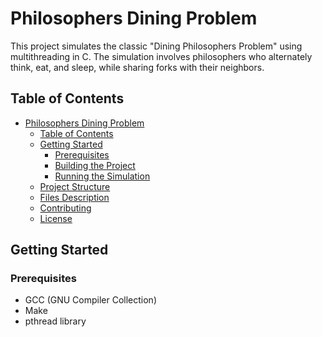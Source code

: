 # Philosophers Dining Problem

This project simulates the classic "Dining Philosophers Problem" using multithreading in C. The simulation involves philosophers who alternately think, eat, and sleep, while sharing forks with their neighbors.

## Table of Contents

- [Philosophers Dining Problem](#philosophers-dining-problem)
  - [Table of Contents](#table-of-contents)
  - [Getting Started](#getting-started)
    - [Prerequisites](#prerequisites)
    - [Building the Project](#building-the-project)
    - [Running the Simulation](#running-the-simulation)
  - [Project Structure](#project-structure)
  - [Files Description](#files-description)
  - [Contributing](#contributing)
  - [License](#license)

## Getting Started

### Prerequisites

- GCC (GNU Compiler Collection)
- Make
- pthread library


